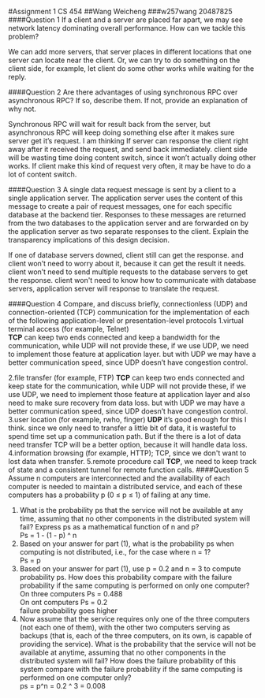 #Assignment 1 CS 454 
##Wang Weicheng
###w257wang 20487825
####Question 1
If a client and a server are placed far apart, we may see network latency dominating overall performance. How can we tackle this problem?

We can add more servers, that server places in different locations that one server can locate near the client.  Or, we can try to do something on the client side, for example, let client do some other works while waiting for the reply.

####Question 2
Are there advantages of using synchronous RPC over asynchronous RPC? If so, describe them. If not, provide an explanation of why not. 

Synchronous RPC will wait for result back from the server, but asynchronous RPC will keep doing something else after it makes sure server get it’s request. I am thinking If server can response the client right away after it received the request, and send back immediately. client side will be wasting time doing content switch, since it won’t actually doing other works. If client make this kind of request very often, it may be have to do a lot of content switch.

####Question 3
A single data request message is sent by a client to a single application server. The application server uses the content of this message to create a pair of request messages, one for each specific database at the backend tier. Responses to these messages are returned from the two databases to the application server and are forwarded on by the application server as two separate responses to the client. Explain the transparency implications of this design decision. 
    

If one of database servers downed, client still can get the response. and client won’t need to worry about it, because it can get the result it needs.
client won’t need to send multiple requests to the database servers to get the response.
client won't need to know how to communicate with database servers, application server will response to translate the request.

####Question 4
Compare, and discuss briefly, connectionless (UDP) and connection-oriented (TCP) communication for the implementation of each of the following application-level or presentation-level protocols
1.virtual terminal access (for example, Telnet)           
    __TCP__ can keep two ends connected and keep a bandwidth for the communication, while UDP will not provide these, if we use UDP, we need to implement those feature at application layer. but with UDP we may have a better communication speed, since UDP doesn’t have congestion control.

2.file transfer (for example, FTP)
    __TCP__ can keep two ends connected and keep state for the communication, while UDP will not provide these, if we use UDP, we need to implement those feature at application layer and also need to make sure recovery from data loss. but with UDP we may have a better communication speed, since UDP doesn’t have congestion control.
3.user location (for example, rwho, finger)
    __UDP__ it’s good enough for this I think. since we only need to transfer a little bit of data, it is wasteful to spend time set up a communication path. But if the there is a lot of data need transfer TCP will be a better option, because it will handle data loss.
4.information browsing (for example, HTTP);
    TCP, since we don't want to lost data when transfer.
5.remote procedure call
    __TCP__, we need to keep track of state and a consistent tunnel for remote function calls.
####Question 5    
Assume n computers are interconnected and the availability of each computer is needed to maintain a distributed service, and each of these computers has a probability p (0 ≤ p ≤ 1) of failing at any time.

1. What is the probability ps that the service will not be available at any time, assuming that no other components in the distributed system will fail? Express ps as a mathematical function of n and p?  
Ps = 1 - (1 - p) ^ n
2. Based on your answer for part (1), what is the probability ps when computing is not distributed, i.e., for the case where n = 1?  
Ps = p
3. Based on your answer for part (1), use p = 0.2 and n = 3 to compute probability ps. How does this probability compare with the failure probability if the same computing is performed on only one computer?   
On three computers Ps = 0.488  
On ont computers Ps = 0.2  
failure probability goes higher
4. Now assume that the service requires only one of the three computers (not each one of them), with the other two computers serving as backups (that is, each of the three computers, on its own, is capable of providing the service). What is the probability that the service will not be available at anytime, assuming that no other components in the distributed system will fail? How does the failure probability of this system compare with the failure probability if the same computing is performed on one computer only?   
ps =  p^n = 0.2 ^ 3 = 0.008 







